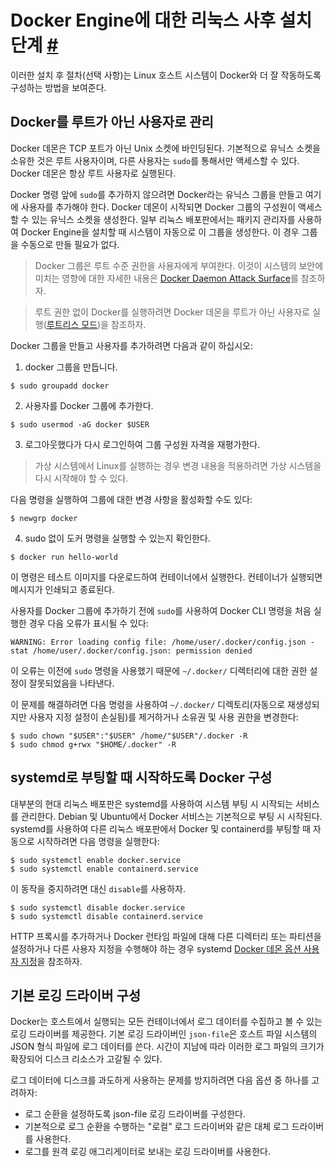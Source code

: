 # Docker Engine에 대한 리눅스 사후 설치 단계 [#](https://docs.docker.com/engine/install/linux-postinstall/)

이러한 설치 후 절차(선택 사항)는 Linux 호스트 시스템이 Docker와 더 잘 작동하도록 구성하는 방법을 보여준다.

## Docker를 루트가 아닌 사용자로 관리

Docker 데몬은 TCP 포트가 아닌 Unix 소켓에 바인딩된다. 기본적으로 유닉스 소켓을 소유한 것은 루트 사용자이며, 다른 사용자는 `sudo`를 통해서만 액세스할 수 있다. Docker 데몬은 항상 루트 사용자로 실행된다.

Docker 명령 앞에 `sudo`를 추가하지 않으려면 Docker라는 유닉스 그룹을 만들고 여기에 사용자를 추가해야 한다. Docker 데몬이 시작되면 Docker 그룹의 구성원이 액세스할 수 있는 유닉스 소켓을 생성한다. 일부 리눅스 배포판에서는 패키지 관리자를 사용하여 Docker Engine을 설치할 때 시스템이 자동으로 이 그룹을 생성한다. 이 경우 그룹을 수동으로 만들 필요가 없다.

> Docker 그룹은 루트 수준 권한을 사용자에게 부여한다. 이것이 시스템의 보안에 미치는 영향에 대한 자세한 내용은 [Docker Daemon Attack Surface](https://docs.docker.com/engine/security/#docker-daemon-attack-surface)를 참조하자.

> 루트 권한 없이 Docker를 실행하려면 Docker 데몬을 루트가 아닌 사용자로 실행([루트리스 모드](https://docs.docker.com/engine/security/rootless/))을 참조하자.

Docker 그룹을 만들고 사용자를 추가하려면 다음과 같이 하십시오:

1. docker 그룹을 만듭니다.

```
$ sudo groupadd docker
```

2. 사용자를 Docker 그룹에 추가한다.

```
$ sudo usermod -aG docker $USER
```

3. 로그아웃했다가 다시 로그인하여 그룹 구성원 자격을 재평가한다.

> 가상 시스템에서 Linux를 실행하는 경우 변경 내용을 적용하려면 가상 시스템을 다시 시작해야 할 수 있다.

다음 명령을 실행하여 그룹에 대한 변경 사항을 활성화할 수도 있다:

```
$ newgrp docker
```

4. sudo 없이 도커 명령을 실행할 수 있는지 확인한다.

```
$ docker run hello-world
```

이 명령은 테스트 이미지를 다운로드하여 컨테이너에서 실행한다. 컨테이너가 실행되면 메시지가 인쇄되고 종료된다.

사용자를 Docker 그룹에 추가하기 전에 `sudo`를 사용하여 Docker CLI 명령을 처음 실행한 경우 다음 오류가 표시될 수 있다:

```
WARNING: Error loading config file: /home/user/.docker/config.json -
stat /home/user/.docker/config.json: permission denied
```

이 오류는 이전에 `sudo` 명령을 사용했기 때문에 `~/.docker/` 디렉터리에 대한 권한 설정이 잘못되었음을 나타낸다.

이 문제를 해결하려면 다음 명령을 사용하여 `~/.docker/` 디렉토리(자동으로 재생성되지만 사용자 지정 설정이 손실됨)를 제거하거나 소유권 및 사용 권한을 변경한다:

```
$ sudo chown "$USER":"$USER" /home/"$USER"/.docker -R
$ sudo chmod g+rwx "$HOME/.docker" -R
```

## systemd로 부팅할 때 시작하도록 Docker 구성

대부분의 현대 리눅스 배포판은 systemd를 사용하여 시스템 부팅 시 시작되는 서비스를 관리한다. Debian 및 Ubuntu에서 Docker 서비스는 기본적으로 부팅 시 시작된다. systemd를 사용하여 다른 리눅스 배포판에서 Docker 및 containerd를 부팅할 때 자동으로 시작하려면 다음 명령을 실행한다:

```
$ sudo systemctl enable docker.service
$ sudo systemctl enable containerd.service
```

이 동작을 중지하려면 대신 `disable`를 사용하자.

```
$ sudo systemctl disable docker.service
$ sudo systemctl disable containerd.service
```

HTTP 프록시를 추가하거나 Docker 런타임 파일에 대해 다른 디렉터리 또는 파티션을 설정하거나 다른 사용자 지정을 수행해야 하는 경우 systemd [Docker 데몬 옵션 사용자 지정](https://docs.docker.com/config/daemon/systemd/)을 참조하자.

## 기본 로깅 드라이버 구성

Docker는 호스트에서 실행되는 모든 컨테이너에서 로그 데이터를 수집하고 볼 수 있는 로깅 드라이버를 제공한다. 기본 로깅 드라이버인 `json-file`은 호스트 파일 시스템의 JSON 형식 파일에 로그 데이터를 쓴다. 시간이 지남에 따라 이러한 로그 파일의 크기가 확장되어 디스크 리소스가 고갈될 수 있다.

로그 데이터에 디스크를 과도하게 사용하는 문제를 방지하려면 다음 옵션 중 하나를 고려하자:

- 로그 순환을 설정하도록 json-file 로깅 드라이버를 구성한다.
- 기본적으로 로그 순환을 수행하는 "로컬" 로그 드라이버와 같은 대체 로그 드라이버를 사용한다.
- 로그를 원격 로깅 애그리게이터로 보내는 로깅 드라이버를 사용한다.